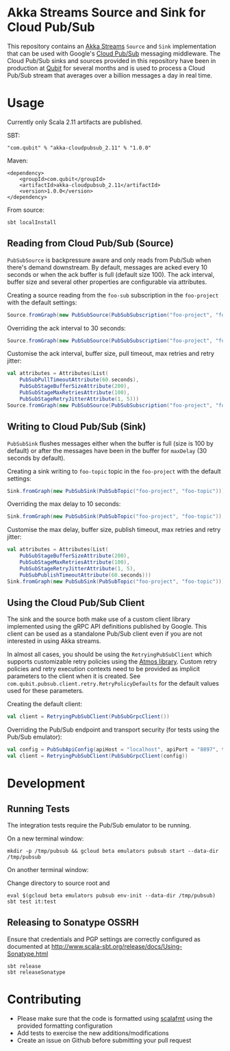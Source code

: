 Akka Streams Source and Sink for Cloud Pub/Sub
===============================================

This repository contains an [Akka Streams](http://doc.akka.io/docs/akka/2.4/scala/stream/index.html) `Source` and `Sink` implementation that can be used with Google's [Cloud Pub/Sub](https://cloud.google.com/pubsub/) messaging middleware. The Cloud Pub/Sub sinks and sources provided in this repository have been in production at [Qubit](http://www.qubit.com/) for several months and is used to process a Cloud Pub/Sub stream that averages over a billion messages a day in real time.


Usage
=====

Currently only Scala 2.11 artifacts are published.

SBT:

```
"com.qubit" % "akka-cloudpubsub_2.11" % "1.0.0"
```

Maven:

```
<dependency>
    <groupId>com.qubit</groupId>
    <artifactId>akka-cloudpubsub_2.11</artifactId>
    <version>1.0.0</version>
</dependency>
```

From source:

```
sbt localInstall
```


Reading from Cloud Pub/Sub (Source)
-----------------------------------

`PubSubSource` is backpressure aware and only reads from Pub/Sub when there's demand downstream. By default, messages are acked every 10 seconds or when the ack buffer is full (default size 100). The ack interval, buffer size and several other properties are configurable via attributes.


Creating a source reading from the `foo-sub` subscription in the `foo-project` with the default settings:

```scala
Source.fromGraph(new PubSubSource(PubSubSubscription("foo-project", "foo-sub")))
```

Overriding the ack interval to 30 seconds:


```scala
Source.fromGraph(new PubSubSource(PubSubSubscription("foo-project", "foo-sub")), 30.seconds)
```

Customise the ack interval, buffer size, pull timeout, max retries and retry jitter:


```scala
val attributes = Attributes(List(
    PubSubPullTimeoutAttribute(60.seconds),
    PubSubStageBufferSizeAttribute(200),
    PubSubStageMaxRetriesAttribute(100),
    PubSubStageRetryJitterAttribute(1, 5)))
Source.fromGraph(new PubSubSource(PubSubSubscription("foo-project", "foo-sub")), 30.seconds).withAttributes(attributes)
```



Writing to Cloud Pub/Sub (Sink)
-------------------------------

`PubSubSink` flushes messages either when the buffer is full (size is 100 by default) or after the messages have been in the buffer for `maxDelay` (30 seconds by default).


Creating a sink writing to `foo-topic` topic in the `foo-project` with the default settings:

```scala
Sink.fromGraph(new PubSubSink(PubSubTopic("foo-project", "foo-topic")))
```

Overriding the max delay to 10 seconds:


```scala
Sink.fromGraph(new PubSubSink(PubSubTopic("foo-project", "foo-topic")), 10.seconds)
```

Customise the max delay, buffer size, publish timeout, max retries and retry jitter:


```scala
val attributes = Attributes(List(
    PubSubStageBufferSizeAttribute(200),
    PubSubStageMaxRetriesAttribute(100),
    PubSubStageRetryJitterAttribute(1, 5),
    PubSubPublishTimeoutAttribute(60.seconds)))
Sink.fromGraph(new PubSubSink(PubSubTopic("foo-project", "foo-topic"))).withAttributes(attributes)
```


Using the Cloud Pub/Sub Client
------------------------------

The sink and the source both make use of a custom client library implemented using the gRPC API definitions published by Google. This client can be used as a standalone Pub/Sub client even if you are not interested in using Akka streams.


In almost all cases, you should be using the `RetryingPubSubClient` which supports customizable retry policies using the [Atmos library](http://zman.io/atmos/). Custom retry policies and retry execution contexts need to be provided as implicit parameters to the client when it is created. See `com.qubit.pubsub.client.retry.RetryPolicyDefaults` for the default values used for these parameters.


Creating the default client:


```scala
val client = RetryingPubSubClient(PubSubGrpcClient())
```

Overriding the Pub/Sub endpoint and transport security (for tests using the Pub/Sub emulator):

```scala
val config = PubSubApiConfig(apiHost = "localhost", apiPort = "8897", tlsEnabled = false)
val client = RetryingPubSubClient(PubSubGrpcClient(config))
```


Development
===========

Running Tests
--------------

The integration tests require the Pub/Sub emulator to be running. 

On a new terminal window:

```
mkdir -p /tmp/pubsub && gcloud beta emulators pubsub start --data-dir /tmp/pubsub
```

On another terminal window:

Change directory to source root and

```
eval $(gcloud beta emulators pubsub env-init --data-dir /tmp/pubsub)
sbt test it:test
```


Releasing to Sonatype OSSRH
---------------------------

Ensure that credentials and PGP settings are correctly configured as documented at http://www.scala-sbt.org/release/docs/Using-Sonatype.html

```
sbt release
sbt releaseSonatype
```


Contributing
============

- Please make sure that the code is formatted using [scalafmt](https://olafurpg.github.io/scalafmt/) using the provided formatting configuration
- Add tests to exercise the new additions/modifications
- Create an issue on Github before submitting your pull request

